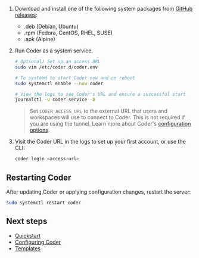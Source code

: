 1. Download and install one of the following system packages from [GitHub releases](https://github.com/coder/coder/releases):

   - .deb (Debian, Ubuntu)
   - .rpm (Fedora, CentOS, RHEL, SUSE)
   - .apk (Alpine)

1. Run Coder as a system service.

   ```sh
   # Optional) Set up an access URL
   sudo vim /etc/coder.d/coder.env

   # To systemd to start Coder now and on reboot
   sudo systemctl enable --now coder

   # View the logs to see Coder's URL and ensure a successful start
   journalctl -u coder.service -b
   ```

   > Set `CODER_ACCESS_URL` to the external URL that users and workspaces will use to
   > connect to Coder. This is not required if you are using the tunnel. Learn more
   > about Coder's [configuration options](../admin/configure.md).

1. Visit the Coder URL in the logs to set up your first account, or use the CLI:

   ```sh
   coder login <access-url>
   ```

## Restarting Coder

After updating Coder or applying configuration changes, restart the server:

```sh
sudo systemctl restart coder
```

## Next steps

- [Quickstart](../quickstart.md)
- [Configuring Coder](../admin/configure.md)
- [Templates](../templates.md)
